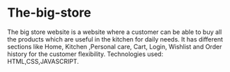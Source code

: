 # The-big-store

The big store website is a website where a customer can be able to buy all the products which are useful in the kitchen for daily needs. It has different sections like Home, Kitchen ,Personal care, Cart, Login, Wishlist and Order history for the customer flexibility.
Technologies used: HTML,CSS,JAVASCRIPT.
